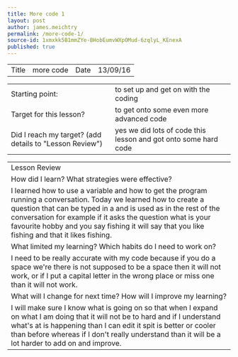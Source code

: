 ```yaml
---
title: More code 1
layout: post
author: james.meichtry
permalink: /more-code-1/
source-id: 1xmxkk5B1mmZYe-BHobEumvWXpOMud-6zqlyL_KEnexA
published: true
---
```

<table>
  <tr>
    <td>Title</td>
    <td>more code</td>
    <td>Date</td>
    <td>13/09/16</td>
  </tr>
</table>


<table>
  <tr>
    <td>Starting point:</td>
    <td>to set up and get on with the coding</td>
  </tr>
  <tr>
    <td>Target for this lesson?</td>
    <td>to get onto some even more advanced code</td>
  </tr>
  <tr>
    <td>Did I reach my target? 
(add details to "Lesson Review")</td>
    <td>yes we did lots of code this lesson and got onto some hard code</td>
  </tr>
</table>


<table>
  <tr>
    <td>Lesson Review</td>
  </tr>
  <tr>
    <td>How did I learn? What strategies were effective? </td>
  </tr>
  <tr>
    <td>I learned how to use a variable and how to get the program running a conversation. Today we learned how to create a question that can be typed in a and is used as in the rest of the conversation for example if it asks the question what is your favourite hobby and you say fishing it will say that you like fishing and that it likes fishing.</td>
  </tr>
  <tr>
    <td>What limited my learning? Which habits do I need to work on? </td>
  </tr>
  <tr>
    <td>I need to be really accurate with my code because if you do a space we're there is not supposed to be a space then it will not work, or if I put a capital letter in the wrong place or miss one than it will not work.</td>
  </tr>
  <tr>
    <td>What will I change for next time? How will I improve my learning?</td>
  </tr>
  <tr>
    <td>I will make sure I know what is going on so that when I expand on what I am doing that it will not be to hard and if I understand what's at is happening than I can edit it spit is better or cooler than before whereas if I don't really understand than it will be a lot harder to add on and improve.</td>
  </tr>
</table>


